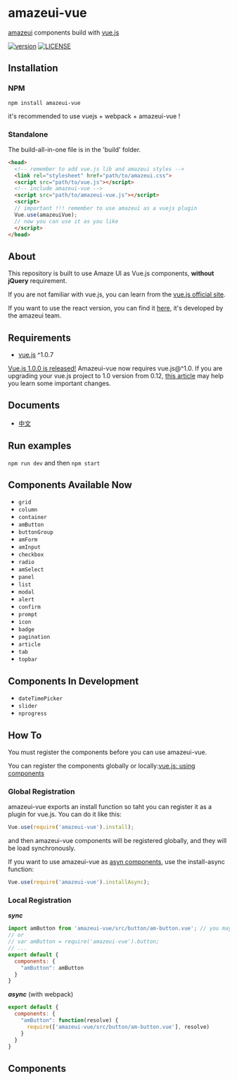 # amazeui-vue
[amazeui](https://github.com/amazeui/amazeui) components build with [vue.js](https://github.com/vuejs/vue)

[![version](https://img.shields.io/npm/v/amazeui-vue.svg?style=flat-square "version")](https://www.npmjs.com/package/amazeui-vue)
[![LICENSE](https://img.shields.io/npm/l/amazeui-vue.svg?style=flat-square "license")](./LICENSE)

## Installation
### NPM
`npm install amazeui-vue`

it's recommended to use vuejs + webpack + amazeui-vue !

### Standalone
The build-all-in-one file is in the 'build' folder.

```html
<head>
  <!-- remember to add vue.js lib and amazeui styles -->
  <link rel="stylesheet" href="path/to/amazeui.css">
  <script src="path/to/vue.js"></script>
  <!-- include amazeui-vue -->
  <script src="path/to/amazeui-vue.js"></script>
  <script>
  // important !!! remember to use amazeui as a vuejs plugin
  Vue.use(amazeuiVue);
  // now you can use it as you like
  </script>
</head>
```

## About
This repository is built to use Amaze UI as Vue.js components, **without jQuery** requirement.

If you are not familiar with vue.js, you can learn from the [vue.js official site](http://vuejs.org/).

If you want to use the react version, you can find it [here](https://github.com/amazeui/amazeui-react), it's developed by the amazeui team.

## Requirements
+ [vue.js](https://github.com/vuejs/vue) ^1.0.7

[Vue.js 1.0.0 is released!](http://vuejs.org/2015/10/26/1.0.0-release/) Amazeui-vue now requires vue.js@^1.0. If you are upgrading your vue.js project to 1.0 version from 0.12, [this article](./vue.js-0.12vs1.0.md) may help you learn some important changes.

## Documents
+ [中文](./README.CN.md)

## Run examples
`npm run dev` and then `npm start`

## Components Available Now
+ `grid`
+ `column`
+ `container`
+ `amButton`
+ `buttonGroup`
+ `amForm`
+ `amInput`
+ `checkbox`
+ `radio`
+ `amSelect`
+ `panel`
+ `list`
+ `modal`
+ `alert`
+ `confirm`
+ `prompt`
+ `icon`
+ `badge`
+ `pagination`
+ `article`
+ `tab`
+ `topbar`

## Components In Development
+ `dateTimePicker`
+ `slider`
+ `nprogress`

## How To
You must register the components before you can use amazeui-vue.

You can register the components globally or locally:[vue.js: using components](http://vuejs.org/guide/components.html#Using_Components)

### Global Registration
amazeui-vue exports an install function so taht you can register it as a plugin for vue.js. You can do it like this:
```javascript
Vue.use(require('amazeui-vue').install);
```
and then amazeui-vue components will be registered globally, and they will be load synchronously.

If you want to use amazeui-vue as [asyn components](http://vuejs.org/guide/components.html#Async_Components), use the install-async function:
```javascript
Vue.use(require('amazeui-vue').installAsync);
```

### Local Registration

**_sync_**
```javascript
import amButton from 'amazeui-vue/src/button/am-button.vue'; // you may need babel-loader to do it like this
// or
// var amButton = require('amazeui-vue').button;
// ...
export default {
  components: {
    "amButton": amButton
  }
}
```

**_async_** (with webpack)
```javascript
export default {
  components: {
    "amButton": function(resolve) {
      require(['amazeui-vue/src/button/am-button.vue'], resolve)
    }
  }
}
```

## Components

